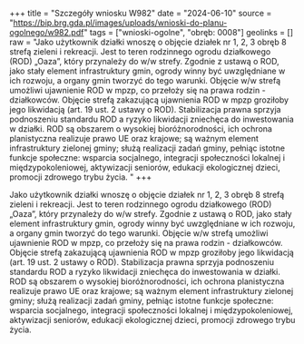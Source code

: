 +++
title = "Szczegóły wniosku W982"
date = "2024-06-10"
source = "https://bip.brg.gda.pl/images/uploads/wnioski-do-planu-ogolnego/w982.pdf"
tags = ["wnioski-ogolne", "obręb: 0008"]
geolinks = []
raw = "Jako użytkownik działki wnoszę o objęcie działek nr 1, 2, 3 obręb 8 strefą zieleni i rekreacji. Jest to teren rodzinnego ogrodu działkowego (ROD) „Oaza”, który przynależy do w/w strefy. Zgodnie z ustawą o ROD, jako stały element infrastruktury gmin, ogrody winny być uwzględniane w ich rozwoju, a organy gmin tworzyć do tego warunki. Objęcie w/w strefą umożliwi ujawnienie ROD w mpzp, co przełoży się na prawa rodzin - działkowców. Objęcie strefą zakazującą ujawnienia ROD w mpzp groziłoby jego likwidacją (art. 19 ust. 2 ustawy o ROD). Stabilizacja prawna sprzyja podnoszeniu standardu ROD a ryzyko likwidacji zniechęca do inwestowania w działki. ROD są obszarem o wysokiej bioróżnorodności, ich ochrona planistyczna realizuje prawo UE oraz krajowe; są ważnym element infrastruktury zielonej gminy; służą realizacji zadań gminy, pełniąc istotne funkcje społeczne: wsparcia socjalnego, integracji społeczności lokalnej i międzypokoleniowej, aktywizacji seniorów, edukacji ekologicznej dzieci, promocji zdrowego trybu życia. "
+++

Jako użytkownik działki wnoszę o objęcie działek nr 1, 2, 3 obręb 8 strefą zieleni i rekreacji.
Jest to teren rodzinnego ogrodu działkowego (ROD) „Oaza”, który przynależy do w/w strefy. Zgodnie
z ustawą o ROD, jako stały element infrastruktury gmin, ogrody winny być uwzględniane w ich rozwoju,
a organy gmin tworzyć do tego warunki. Objęcie w/w strefą umożliwi ujawnienie ROD w mpzp, co
przełoży się na prawa rodzin - działkowców. Objęcie strefą zakazującą ujawnienia ROD w mpzp groziłoby
jego likwidacją (art. 19 ust. 2 ustawy o ROD). Stabilizacja prawna sprzyja podnoszeniu standardu ROD
a ryzyko likwidacji zniechęca do inwestowania w działki. ROD są obszarem o wysokiej bioróżnorodności,
ich ochrona planistyczna realizuje prawo UE oraz krajowe; są ważnym element infrastruktury zielonej
gminy; służą realizacji zadań gminy, pełniąc istotne funkcje społeczne: wsparcia socjalnego, integracji
społeczności lokalnej i międzypokoleniowej, aktywizacji seniorów, edukacji ekologicznej dzieci,
promocji zdrowego trybu życia.



